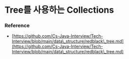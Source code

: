 # Tree를 사용하는 Collections









### Reference

* [https://github.com/Cs-Java-Interview/Tech-Interview/blob/main/data\_structure/redblack\_tree.md](https://github.com/Cs-Java-Interview/Tech-Interview/blob/main/data\_structure/redblack\_tree.md)

